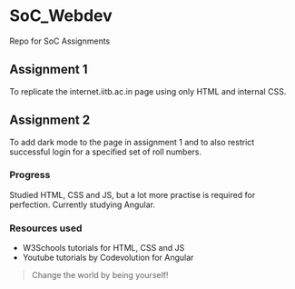 # SoC_Webdev

Repo for SoC Assignments

## Assignment 1

To replicate the internet.iitb.ac.in page using only HTML and internal CSS.

## Assignment 2

To add dark mode to the page in assignment 1 and to also restrict successful login for a specified set of roll numbers.

### Progress

Studied HTML, CSS and JS, but a lot more practise is required for perfection. Currently studying Angular.

### Resources used

- W3Schools tutorials for HTML, CSS and JS
- Youtube tutorials by Codevolution for Angular

>Change the world by being yourself!
